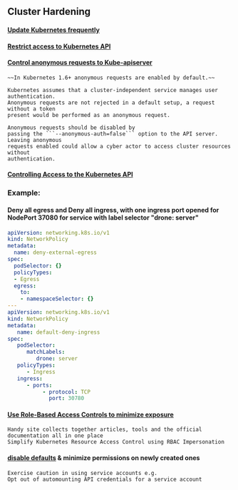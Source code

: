 ## Cluster Hardening

#### [Update Kubernetes frequently](https://kubernetes.io/docs/reference/setup-tools/kubeadm/kubeadm-upgrade/)

#### [Restrict access to Kubernetes API](https://kubernetes.io/docs/reference/access-authn-authz/controlling-access/)
#### [Control anonymous requests to Kube-apiserver](https://kubernetes.io/docs/reference/access-authn-authz/authentication/#anonymous-requests)
    ~~In Kubernetes 1.6+ anonymous requests are enabled by default.~~
    
    Kubernetes assumes that a cluster-independent service manages user authentication.
    Anonymous requests are not rejected in a default setup, a request without a token
    present would be performed as an anonymous request.

    Anonymous requests should be disabled by
    passing the ```--anonymous-auth=false``` option to the API server. Leaving anonymous
    requests enabled could allow a cyber actor to access cluster resources without
    authentication.

#### [Controlling Access to the Kubernetes API](https://kubernetes.io/docs/concepts/security/controlling-access/#api-server-ports-and-ips)

### **Example**:
#### Deny all egress and Deny all ingress, with one ingress port opened for NodePort 37080 for service with label selector "drone: server"
```yaml
apiVersion: networking.k8s.io/v1
kind: NetworkPolicy
metadata:
  name: deny-external-egress
spec:
  podSelector: {}
  policyTypes:
  - Egress
  egress:
    to:
    - namespaceSelector: {}
---
apiVersion: networking.k8s.io/v1
kind: NetworkPolicy
metadata:
   name: default-deny-ingress
spec:
   podSelector:
      matchLabels:
         drone: server
   policyTypes:
      - Ingress
   ingress:
      - ports:
           - protocol: TCP
             port: 30780
```

#### [Use Role-Based Access Controls to minimize exposure]()
    Handy site collects together articles, tools and the official documentation all in one place
    Simplify Kubernetes Resource Access Control using RBAC Impersonation


#### [disable defaults](https://kubernetes.io/docs/tasks/configure-pod-container/configure-service-account/#use-the-default-service-account-to-access-the-api-server) & minimize permissions on newly created ones
    Exercise caution in using service accounts e.g.
    Opt out of automounting API credentials for a service account


